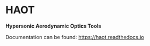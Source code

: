 # HAOT
**Hypersonic Aerodynamic Optics Tools**

Documentation can be found:
https://haot.readthedocs.io



